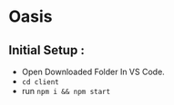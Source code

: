 # Oasis

## Initial Setup :

- Open Downloaded Folder In VS Code.
- `cd client`
- run `npm i && npm start`
